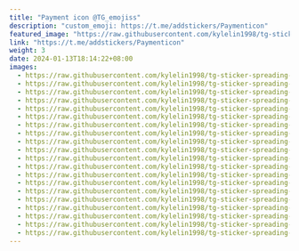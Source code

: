 ```yaml
---
title: "Payment icon @TG_emojiss"
description: "custom_emoji: https://t.me/addstickers/Paymenticon"
featured_image: "https://raw.githubusercontent.com/kylelin1998/tg-sticker-spreading-worldwide-images/main/img/bad94a90-444a-4974-a75f-6fe0ed4eb3af.jpg"
link: "https://t.me/addstickers/Paymenticon"
weight: 3
date: 2024-01-13T18:14:22+08:00
images:
  - https://raw.githubusercontent.com/kylelin1998/tg-sticker-spreading-worldwide-images/main/img/bad94a90-444a-4974-a75f-6fe0ed4eb3af.jpg
  - https://raw.githubusercontent.com/kylelin1998/tg-sticker-spreading-worldwide-images/main/img/56cf50f5-81aa-46d2-aa78-43b9da7cea27.jpg
  - https://raw.githubusercontent.com/kylelin1998/tg-sticker-spreading-worldwide-images/main/img/86b5d80a-2d19-4cfb-a5d8-fb5a88c8e48f.jpg
  - https://raw.githubusercontent.com/kylelin1998/tg-sticker-spreading-worldwide-images/main/img/dcc7ff4b-61da-4ece-ae1c-d5763a1c768f.jpg
  - https://raw.githubusercontent.com/kylelin1998/tg-sticker-spreading-worldwide-images/main/img/9c991465-2dd6-43dc-b19c-bf2582f401ed.jpg
  - https://raw.githubusercontent.com/kylelin1998/tg-sticker-spreading-worldwide-images/main/img/f6880aa1-2d89-4778-b864-d84a68da5b2c.jpg
  - https://raw.githubusercontent.com/kylelin1998/tg-sticker-spreading-worldwide-images/main/img/1c4aac34-05d8-4bdc-a9e8-7f27c136a0f0.jpg
  - https://raw.githubusercontent.com/kylelin1998/tg-sticker-spreading-worldwide-images/main/img/38b9e5fc-2501-4ce6-8ce0-234fb1375ffe.jpg
  - https://raw.githubusercontent.com/kylelin1998/tg-sticker-spreading-worldwide-images/main/img/0315635e-b5f1-4be6-a667-a8b7a06d362e.jpg
  - https://raw.githubusercontent.com/kylelin1998/tg-sticker-spreading-worldwide-images/main/img/a61c2868-252a-41ce-b8b7-7bdb881e595c.jpg
  - https://raw.githubusercontent.com/kylelin1998/tg-sticker-spreading-worldwide-images/main/img/fe203d42-693f-421e-81a4-2075bce510fa.jpg
  - https://raw.githubusercontent.com/kylelin1998/tg-sticker-spreading-worldwide-images/main/img/31c7160f-92e1-4230-a16d-03046eb22f12.jpg
  - https://raw.githubusercontent.com/kylelin1998/tg-sticker-spreading-worldwide-images/main/img/a21029ca-bd92-4974-a0b9-73614d76e60a.jpg
  - https://raw.githubusercontent.com/kylelin1998/tg-sticker-spreading-worldwide-images/main/img/c7d13a9b-d79d-4b2e-b6c1-102048821940.jpg
  - https://raw.githubusercontent.com/kylelin1998/tg-sticker-spreading-worldwide-images/main/img/d3d3792d-0926-4913-8852-1c3a70b06b7a.jpg
  - https://raw.githubusercontent.com/kylelin1998/tg-sticker-spreading-worldwide-images/main/img/bc4086b1-82d8-4f2d-beca-f0fb7397d55f.jpg
  - https://raw.githubusercontent.com/kylelin1998/tg-sticker-spreading-worldwide-images/main/img/586369db-3590-4d79-aa1b-1c37cee1f813.jpg
  - https://raw.githubusercontent.com/kylelin1998/tg-sticker-spreading-worldwide-images/main/img/58999a8e-7f3b-4489-9d39-74eb8f698845.jpg
  - https://raw.githubusercontent.com/kylelin1998/tg-sticker-spreading-worldwide-images/main/img/f6bd0bee-3641-4c4f-83cb-bf4ae362a5e8.jpg
  - https://raw.githubusercontent.com/kylelin1998/tg-sticker-spreading-worldwide-images/main/img/15641299-a45c-48ce-9011-df68d90c53b7.jpg
---
```

